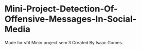 # Mini-Project-Detection-Of-Offensive-Messages-In-Social-Media
Made for sfit Minin project sem 3
Created By Isaac Gomes.
